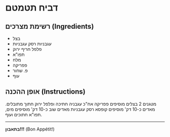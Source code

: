 # דביח תטמטם

## רשימת מצרכים (Ingredients)
- בצל
- עגבניות רסק עגבניות
- פלפל חריף ירוק
- תפו"א
- מלח
- פפריקה
- פ. שחור
- עוף
## אופן ההכנה (Instructions)
מטגנים 2 בצלים מוסיפים פפריקה אח"כ עגבניה חתיכה ופלפל ירוק חתוך מתובלים.
מאדים כ-10 דק' מוסיפים קופסא רסק עגבניות מאדים שוב כ-10 דק' מוסיפים מים, תפו"א חתוכים ועוף.



---
**בתאבון!!!** (Bon Appétit!)
